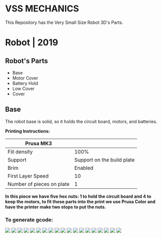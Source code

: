 # VSS MECHANICS


This Repository has the Very Small Size Robot 3D's Parts.

# Robot | 2019

## Robot's Parts
- Base 
- Motor Cover  
- Battery Hold 
- Low Cover 
- Cover

## Base

The robot base is solid, so it holds the circuit board, motors, and batteries.

**Printing Instructions:**

| Prusa MK3                 |                            |
|---------------------------|----------------------------|
| Fill density              | 100%                       |
| Support                   | Support on the build plate |
| Brim                      | Enabled                    |
| First Layer Speed         | 10                         |
| Number of pieces on plate | 1                          |

**In this piece we have five hex nuts: 1 to hold the circuit board and 4 to keep the motors, to fit these parts into the print we use Prusa Color and have the printer make two stops to put the nuts.**

### To generate gcode:


![](https://github.com/robocin/vss-mechanics/blob/master/images/01.png)
![](https://github.com/robocin/vss-mechanics/blob/master/images/02.png)
![](https://github.com/robocin/vss-mechanics/blob/master/images/03.png)
![](https://github.com/robocin/vss-mechanics/blob/master/images/04.png)
![](https://github.com/robocin/vss-mechanics/blob/master/images/05.png)
![](https://github.com/robocin/vss-mechanics/blob/master/images/06.png)
![](https://github.com/robocin/vss-mechanics/blob/master/images/07.png)
![](https://github.com/robocin/vss-mechanics/blob/master/images/08.png)
![](https://github.com/robocin/vss-mechanics/blob/master/images/09.png)
![](https://github.com/robocin/vss-mechanics/blob/master/images/10.png)
![](https://github.com/robocin/vss-mechanics/blob/master/images/11.png)
![](https://github.com/robocin/vss-mechanics/blob/master/images/12.png)
![](https://github.com/robocin/vss-mechanics/blob/master/images/13.png)
![](https://github.com/robocin/vss-mechanics/blob/master/images/14.png)
![](https://github.com/robocin/vss-mechanics/blob/master/images/15.png)
![](https://github.com/robocin/vss-mechanics/blob/master/images/16.png)
![](https://github.com/robocin/vss-mechanics/blob/master/images/17.png)
![](https://github.com/robocin/vss-mechanics/blob/master/images/18.png)
![](https://github.com/robocin/vss-mechanics/blob/master/images/19.png)
